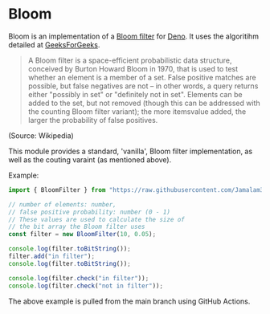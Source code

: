 # Bloom

Bloom is an implementation of a
[Bloom filter](https://en.wikipedia.org/wiki/Bloom_filter) for
[Deno](https://deno.land). It uses the algoritihm detailed at
[GeeksForGeeks](https://www.geeksforgeeks.org/bloom-filters-introduction-and-python-implementation/).

> A Bloom filter is a space-efficient probabilistic data structure, conceived by
> Burton Howard Bloom in 1970, that is used to test whether an element is a
> member of a set. False positive matches are possible, but false negatives are
> not – in other words, a query returns either "possibly in set" or "definitely
> not in set". Elements can be added to the set, but not removed (though this
> can be addressed with the counting Bloom filter variant); the more itemsvalue
> added, the larger the probability of false positives.

(Source: Wikipedia)

This module provides a standard, 'vanilla', Bloom filter implementation, as well
as the couting varaint (as mentioned above).

Example:

```ts
import { BloomFilter } from "https://raw.githubusercontent.com/Jamalam360/bloom/main/mod.ts";

// number of elements: number,
// false positive probability: number (0 - 1)
// These values are used to calculate the size of
// the bit array the Bloom filter uses
const filter = new BloomFilter(10, 0.05);

console.log(filter.toBitString());
filter.add("in filter");
console.log(filter.toBitString());

console.log(filter.check("in filter"));
console.log(filter.check("not in filter"));

```

The above example is pulled from the main branch using GitHub Actions.
